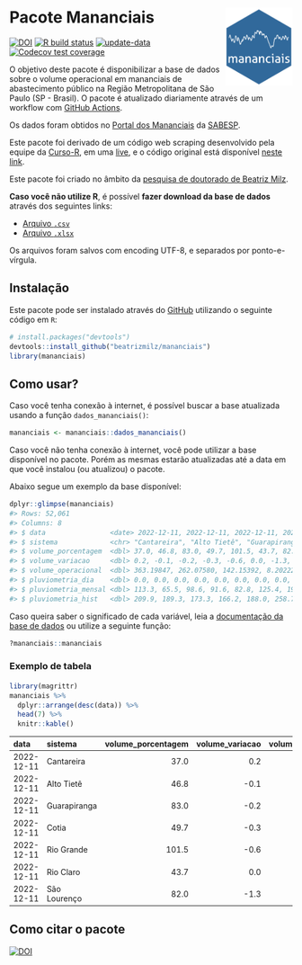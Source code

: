 
<!-- README.md is generated from README.Rmd. Please edit that file -->

# Pacote Mananciais <img src="man/figures/hexlogo.png" align="right" width = "120px"/>

<!-- badges: start -->

[![DOI](https://zenodo.org/badge/DOI/10.5281/zenodo.4733056.svg)](https://doi.org/10.5281/zenodo.4733056)
[![R build
status](https://github.com/beatrizmilz/mananciais/workflows/R-CMD-check/badge.svg)](https://github.com/beatrizmilz/mananciais/actions)
[![update-data](https://github.com/beatrizmilz/mananciais/actions/workflows/2-update_data.yaml/badge.svg)](https://github.com/beatrizmilz/mananciais/actions/workflows/2-update_data.yaml)
[![Codecov test
coverage](https://codecov.io/gh/beatrizmilz/mananciais/branch/master/graph/badge.svg)](https://codecov.io/gh/beatrizmilz/mananciais?branch=master)
<!-- badges: end -->

O objetivo deste pacote é disponibilizar a base de dados sobre o volume
operacional em mananciais de abastecimento público na Região
Metropolitana de São Paulo (SP - Brasil). O pacote é atualizado
diariamente através de um workflow com [GitHub
Actions](https://github.com/beatrizmilz/mananciais/actions).

Os dados foram obtidos no [Portal dos
Mananciais](http://mananciais.sabesp.com.br/Situacao) da
[SABESP](http://site.sabesp.com.br/site/Default.aspx).

Este pacote foi derivado de um código web scraping desenvolvido pela
equipe da [Curso-R](https://www.curso-r.com/), em uma
[live](https://youtu.be/jvZIxrMmOcQ), e o código original está
disponível [neste
link](https://github.com/curso-r/lives/blob/master/drafts/20200730_scraper_sabesp.R).

Este pacote foi criado no âmbito da [pesquisa de doutorado de Beatriz
Milz](https://beatrizmilz.github.io/tese/).

**Caso você não utilize R**, é possível **fazer download da base de
dados** através dos seguintes links:

- [Arquivo
  `.csv`](https://github.com/beatrizmilz/mananciais/raw/master/inst/extdata/mananciais.csv)
- [Arquivo
  `.xlsx`](https://github.com/beatrizmilz/mananciais/blob/master/inst/extdata/mananciais.xlsx?raw=true)

Os arquivos foram salvos com encoding UTF-8, e separados por
ponto-e-vírgula.

## Instalação

Este pacote pode ser instalado através do [GitHub](https://github.com/)
utilizando o seguinte código em `R`:

``` r
# install.packages("devtools")
devtools::install_github("beatrizmilz/mananciais")
library(mananciais)
```

## Como usar?

Caso você tenha conexão à internet, é possível buscar a base atualizada
usando a função `dados_mananciais()`:

``` r
mananciais <- mananciais::dados_mananciais() 
```

Caso você não tenha conexão à internet, você pode utilizar a base
disponível no pacote. Porém as mesmas estarão atualizadas até a data em
que você instalou (ou atualizou) o pacote.

Abaixo segue um exemplo da base disponível:

``` r
dplyr::glimpse(mananciais)
#> Rows: 52,061
#> Columns: 8
#> $ data                <date> 2022-12-11, 2022-12-11, 2022-12-11, 2022-12-11, 2…
#> $ sistema             <chr> "Cantareira", "Alto Tietê", "Guarapiranga", "Cotia…
#> $ volume_porcentagem  <dbl> 37.0, 46.8, 83.0, 49.7, 101.5, 43.7, 82.0, 36.8, 4…
#> $ volume_variacao     <dbl> 0.2, -0.1, -0.2, -0.3, -0.6, 0.0, -1.3, 0.3, 0.0, …
#> $ volume_operacional  <dbl> 363.19847, 262.07580, 142.15392, 8.20222, 113.9075…
#> $ pluviometria_dia    <dbl> 0.0, 0.0, 0.0, 0.0, 0.0, 0.0, 0.0, 0.0, 0.1, 0.0, …
#> $ pluviometria_mensal <dbl> 113.3, 65.5, 98.6, 91.6, 82.8, 125.4, 199.4, 113.3…
#> $ pluviometria_hist   <dbl> 209.9, 189.3, 173.3, 166.2, 188.0, 258.7, 211.9, 2…
```

Caso queira saber o significado de cada variável, leia a [documentação
da base de
dados](https://beatrizmilz.github.io/mananciais/reference/mananciais.html)
ou utilize a seguinte função:

``` r
?mananciais::mananciais
```

### Exemplo de tabela

``` r
library(magrittr)
mananciais %>% 
  dplyr::arrange(desc(data)) %>% 
  head(7) %>%
  knitr::kable()
```

| data       | sistema      | volume_porcentagem | volume_variacao | volume_operacional | pluviometria_dia | pluviometria_mensal | pluviometria_hist |
|:-----------|:-------------|-------------------:|----------------:|-------------------:|-----------------:|--------------------:|------------------:|
| 2022-12-11 | Cantareira   |               37.0 |             0.2 |          363.19847 |                0 |               113.3 |             209.9 |
| 2022-12-11 | Alto Tietê   |               46.8 |            -0.1 |          262.07580 |                0 |                65.5 |             189.3 |
| 2022-12-11 | Guarapiranga |               83.0 |            -0.2 |          142.15392 |                0 |                98.6 |             173.3 |
| 2022-12-11 | Cotia        |               49.7 |            -0.3 |            8.20222 |                0 |                91.6 |             166.2 |
| 2022-12-11 | Rio Grande   |              101.5 |            -0.6 |          113.90757 |                0 |                82.8 |             188.0 |
| 2022-12-11 | Rio Claro    |               43.7 |             0.0 |            5.97211 |                0 |               125.4 |             258.7 |
| 2022-12-11 | São Lourenço |               82.0 |            -1.3 |           72.81304 |                0 |               199.4 |             211.9 |

## Como citar o pacote

[![DOI](https://zenodo.org/badge/DOI/10.5281/zenodo.4733056.svg)](https://doi.org/10.5281/zenodo.4733056)
